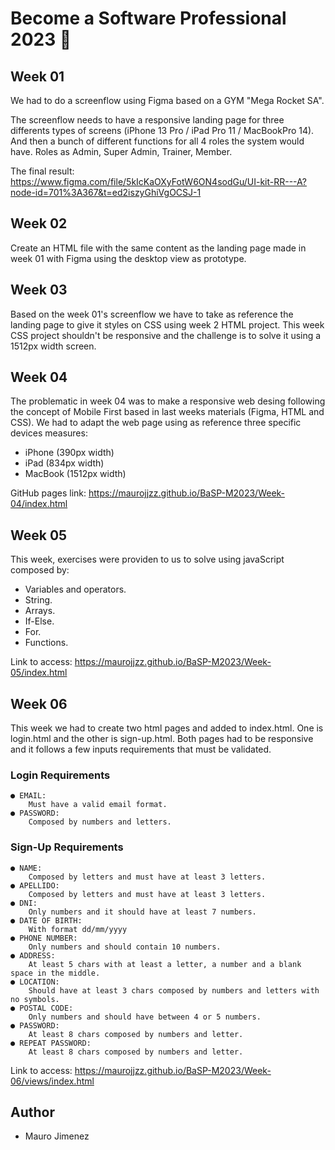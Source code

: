 #  Become a Software Professional 2023 🚀

## Week 01
We had to do a screenflow using Figma based on a GYM "Mega Rocket SA". 

The screenflow needs to have a responsive landing page for three differents types of screens (iPhone 13 Pro / iPad Pro 11 / MacBookPro 14). And then a bunch of different functions for all 4 roles the system would have. Roles as Admin, Super Admin, Trainer, Member.

The final result: https://www.figma.com/file/5kIcKaOXyFotW6ON4sodGu/UI-kit-RR---A?node-id=701%3A367&t=ed2iszyGhiVgOCSJ-1



## Week 02
Create an HTML file with the same content as the landing page made in week 01 with Figma using the desktop view as prototype.

## Week 03
Based on the week 01's screenflow we have to take as reference the landing page to give it styles on CSS using week 2 HTML project. This week CSS project shouldn't be responsive and the challenge is to solve it using a 1512px width screen.

## Week 04 
The problematic in week 04 was to make a responsive web desing following the concept of Mobile First  based in last weeks materials (Figma, HTML and CSS). We had to adapt the web page using as reference three specific devices measures:
- iPhone (390px width) 
- iPad (834px width)
- MacBook (1512px width)

GitHub pages link: 
https://maurojjzz.github.io/BaSP-M2023/Week-04/index.html

## Week 05
This week, exercises were providen to us to solve using javaScript composed by:
- Variables and operators.
- String.
- Arrays.
- If-Else.
- For.
- Functions.

Link to access: https://maurojjzz.github.io/BaSP-M2023/Week-05/index.html

## Week 06
This week we had to create two html pages and added to index.html. One is login.html and the other is sign-up.html. Both pages had to be responsive and it follows a few inputs requirements that must be validated.
### Login Requirements
    ● EMAIL:
        Must have a valid email format.
    ● PASSWORD:
        Composed by numbers and letters.

### Sign-Up Requirements
    ● NAME:
        Composed by letters and must have at least 3 letters.
    ● APELLIDO:
        Composed by letters and must have at least 3 letters.
    ● DNI:
        Only numbers and it should have at least 7 numbers.
    ● DATE OF BIRTH:
        With format dd/mm/yyyy
    ● PHONE NUMBER:
        Only numbers and should contain 10 numbers.
    ● ADDRESS:
        At least 5 chars with at least a letter, a number and a blank space in the middle.
    ● LOCATION:
        Should have at least 3 chars composed by numbers and letters with no symbols.
    ● POSTAL CODE:
        Only numbers and should have between 4 or 5 numbers.
    ● PASSWORD:
        At least 8 chars composed by numbers and letter.
    ● REPEAT PASSWORD:
        At least 8 chars composed by numbers and letter.

Link to access: https://maurojjzz.github.io/BaSP-M2023/Week-06/views/index.html


    
## Author
- Mauro Jimenez